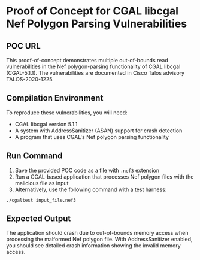 # Proof of Concept for CGAL libcgal Nef Polygon Parsing Vulnerabilities

## POC URL
This proof-of-concept demonstrates multiple out-of-bounds read vulnerabilities in the Nef polygon-parsing functionality of CGAL libcgal (CGAL-5.1.1). The vulnerabilities are documented in Cisco Talos advisory TALOS-2020-1225.

## Compilation Environment
To reproduce these vulnerabilities, you will need:
- CGAL libcgal version 5.1.1
- A system with AddressSanitizer (ASAN) support for crash detection
- A program that uses CGAL's Nef polygon parsing functionality

## Run Command
1. Save the provided POC code as a file with `.nef3` extension
2. Run a CGAL-based application that processes Nef polygon files with the malicious file as input
3. Alternatively, use the following command with a test harness:
```
./cgaltest input_file.nef3
```

## Expected Output
The application should crash due to out-of-bounds memory access when processing the malformed Nef polygon file. With AddressSanitizer enabled, you should see detailed crash information showing the invalid memory access.